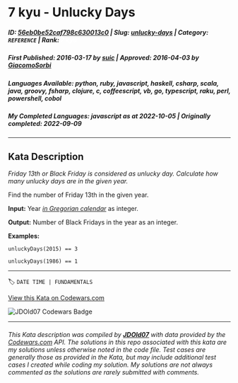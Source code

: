 # 7 kyu - Unlucky Days

##### **ID**: [56eb0be52caf798c630013c0](https://www.codewars.com/kata/56eb0be52caf798c630013c0) | **Slug**: [unlucky-days](https://www.codewars.com/kata/56eb0be52caf798c630013c0) | **Category**: `REFERENCE` | **Rank**: <span style="color:white">7 kyu</span>

##### **First Published**: 2016-03-17 ***by*** [suic](https://www.codewars.com/users/suic) | **Approved**: 2016-04-03 ***by*** [GiacomoSorbi](https://www.codewars.com/users/GiacomoSorbi)

##### **Languages Available**: python, ruby, javascript, haskell, csharp, scala, java, groovy, fsharp, clojure, c, coffeescript, vb, go, typescript, raku, perl, powershell, cobol

##### **My Completed Languages**: javascript ***as at*** 2022-10-05 | **Originally completed**: 2022-09-09

---

## Kata Description


_Friday 13th or Black Friday is considered as unlucky day. Calculate how many unlucky days are in the given year._



Find the number of Friday 13th in the given year.



__Input:__ Year [*in Gregorian calendar*](https://en.wikipedia.org/wiki/Gregorian_calendar) as integer.



__Output:__ Number of Black Fridays in the year as an integer.



__Examples:__



	unluckyDays(2015) == 3

	unluckyDays(1986) == 1

---


🏷 `DATE TIME | FUNDAMENTALS`


[View this Kata on Codewars.com](https://www.codewars.com/kata/56eb0be52caf798c630013c0)

![](https://www.codewars.com/users/jdold07/badges/large "JDOld07 Codewars Badge")

---

###### *This Kata description was compiled by [**JDOld07**](https://tpstech.dev) with data provided by the [Codewars.com](https://www.codewars.com) API.  The solutions in this repo associated with this kata are my solutions unless otherwise noted in the code file.  Test cases are generally those as provided in the Kata, but may include additional test cases I created while coding my solution.  My solutions are not always commented as the solutions are rarely submitted with comments.*

